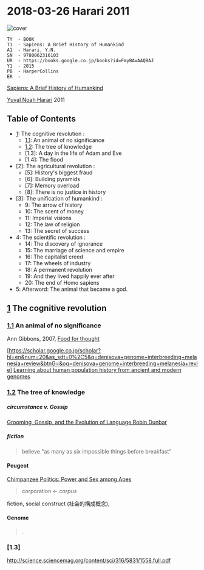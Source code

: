 <!--
@Author: shumez
@Date:   2018-03-26 17:57:79
@Project: Chaier
@Filename: 180326_harari_2014.md
@Last modified by:   shumez
@Last modified time: 2018-03-27 13:25:69
-->


2018-03-26 Harari 2011
======================

![cover](https://books.google.co.jp/books/content?id=FmyBAwAAQBAJ&printsec=frontcover&img=1&zoom=1&edge=curl&imgtk=AFLRE72xXKD_Sd4GF4Ft2rHwKXUdYwTQ40pZ0kH4AWIo0_KUkt3yw0VHFN7NC97hMDSlOvHgaLfdwdVrRIPK1heZEeLiQdgJb5SmzVtv0e78chTU7Rsx40rOXycClLrmN5MWxY4s99JC)

```
TY  - BOOK
T1  - Sapiens: A Brief History of Humankind
A1  - Harari, Y.N.
SN  - 9780062316103
UR  - https://books.google.co.jp/books?id=FmyBAwAAQBAJ
Y1  - 2015
PB  - HarperCollins
ER  -
```

[Sapiens: A Brief History of Humankind]

[Yuval Noah Harari] 2011

Table of Contents
-----------------

- [1]: The cognitive revolution :
    - [1.1]: An animal of no significance
    - [1.2]: The tree of knowledge
    - [1.3]: A day in the life of Adam and Eve
    - [1.4]: The flood
- [2]: The agricultural revolution :
    - [5]: History's biggest fraud
    - [6]: Building pyramids
    - [7]: Memory overload
    - [8]: There is no justice in history
- [3]: The unification of humankind :
    - 9: The arrow of history
    - 10: The scent of money
    - 11: Imperial visions
    - 12: The law of religion
    - 13: The secret of success
- 4: The scientific revolution :
    - 14: The discovery of ignorance
    - 15: The marriage of science and empire
    - 16: The capitalist creed
    - 17: The wheels of industry
    - 18: A permanent revolution
    - 19: And they lived happily ever after
    - 20: The end of Homo sapiens
- 5: Afterword: The animal that became a god.



## [1] The cognitive revolution
<span id="1"></span>

### [1.1] An animal of no significance
<span id="1.1"></span>

Ann Gibbons, 2007, [Food for thought]

[https://scholar.google.co.jp/scholar?hl=en&num=20&as_sdt=0%2C5&q=denisova+genome+interbreeding+melanesia+review&btnG=&oq=denisova+genome+interbreeding+melanesia+revie]
[Learning about human population history from ancient and modern genomes]


### [1.2] The tree of knowledge

##### circumstance v. Gossip

[Grooming, Gossip, and the Evolution of Language
Robin Dunbar]

##### fiction

> believe "as many as six impossible things before breakfast"


#### Peugeot

[Chimpanzee Politics: Power and Sex among Apes]

> corporation <- *corpus*

fiction, social construct (社会的構成概念),


#### Genome

> .

### [1.3]









[1]: #1
[1.1]: #1.1
[Sapiens: A Brief History of Humankind]: http://www.ynharari.com/book/sapiens/
[Yuval Noah Harari]: http://www.ynharari.com

[Food for thought]: http://science.sciencemag.org/content/316/5831/1558
http://science.sciencemag.org/content/sci/316/5831/1558.full.pdf

[Learning about human population history from ancient and modern genomes]: https://www.nature.com/articles/nrg3029


[1.2]: #1.2
[Grooming, Gossip, and the Evolution of Language
Robin Dunbar]: http://www.hup.harvard.edu/catalog.php?isbn=9780674363366

[Chimpanzee Politics: Power and Sex among Apes]: https://www.amazon.com/Chimpanzee-Politics-Power-among-Apes/dp/0801886562
